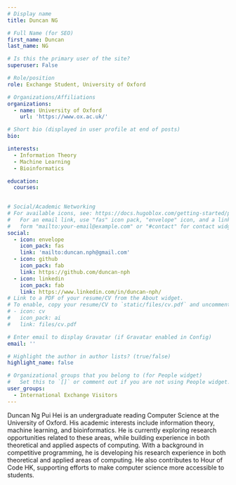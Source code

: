 ```yaml
---
# Display name
title: Duncan NG

# Full Name (for SEO)
first_name: Duncan 
last_name: NG

# Is this the primary user of the site?
superuser: False

# Role/position
role: Exchange Student, University of Oxford

# Organizations/Affiliations
organizations:
  - name: University of Oxford
    url: 'https://www.ox.ac.uk/'

# Short bio (displayed in user profile at end of posts)
bio: 

interests:
  - Information Theory
  - Machine Learning
  - Bioinformatics

education:
  courses:
    

# Social/Academic Networking
# For available icons, see: https://docs.hugoblox.com/getting-started/page-builder/#icons
#   For an email link, use "fas" icon pack, "envelope" icon, and a link in the
#   form "mailto:your-email@example.com" or "#contact" for contact widget.
social:
  - icon: envelope
    icon_pack: fas
    link: 'mailto:duncan.nph@gmail.com' 
  - icon: github
    icon_pack: fab
    link: https://github.com/duncan-nph
  - icon: linkedin
    icon_pack: fab
    link: https://www.linkedin.com/in/duncan-nph/ 
# Link to a PDF of your resume/CV from the About widget.
# To enable, copy your resume/CV to `static/files/cv.pdf` and uncomment the lines below.
# - icon: cv
#   icon_pack: ai
#   link: files/cv.pdf

# Enter email to display Gravatar (if Gravatar enabled in Config)
email: ''

# Highlight the author in author lists? (true/false)
highlight_name: false

# Organizational groups that you belong to (for People widget)
#   Set this to `[]` or comment out if you are not using People widget.
user_groups:
  - International Exchange Visitors
---
```


Duncan Ng Pui Hei is an undergraduate reading Computer Science at the University of Oxford. His academic interests include information theory, machine learning, and bioinformatics. He is currently exploring research opportunities related to these areas, while building experience in both theoretical and applied aspects of computing. With a background in competitive programming, he is developing his research experience in both theoretical and applied areas of computing. He also contributes to Hour of Code HK, supporting efforts to make computer science more accessible to students.
